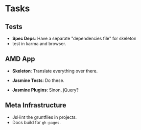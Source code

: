 Tasks
=====

## Tests

* **Spec Deps**: Have a separate "dependencies file" for skeleton
* test in karma and browser.

## AMD App

* **Skeleton**: Translate everything over there.

* **Jasmine Tests**: Do these.
* **Jasmine Plugins**: Sinon, jQuery?

## Meta Infrastructure

* JsHint the gruntfiles in projects.
* Docs build for `gh-pages`.
